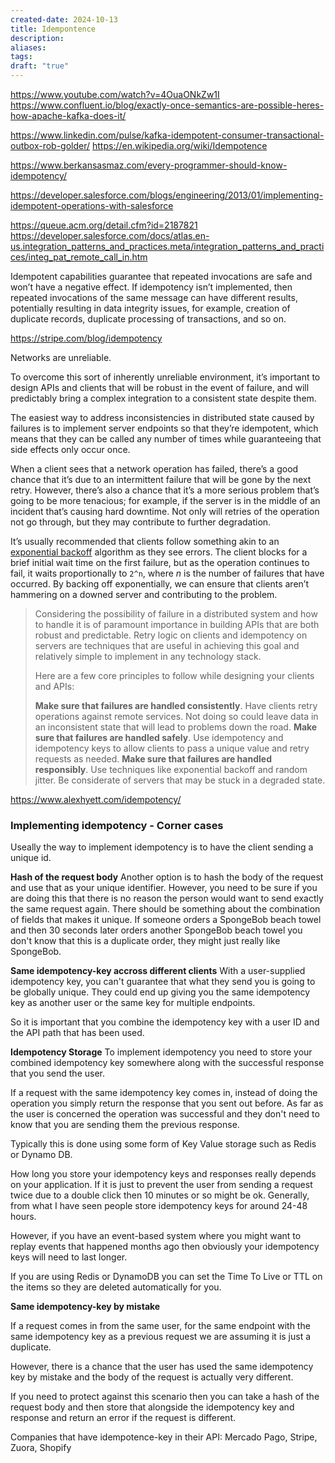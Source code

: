 ```yaml
---
created-date: 2024-10-13
title: Idempontence
description: 
aliases: 
tags: 
draft: "true"
---
```


https://www.youtube.com/watch?v=4OuaONkZw1I
https://www.confluent.io/blog/exactly-once-semantics-are-possible-heres-how-apache-kafka-does-it/

https://www.linkedin.com/pulse/kafka-idempotent-consumer-transactional-outbox-rob-golder/
https://en.wikipedia.org/wiki/Idempotence

https://www.berkansasmaz.com/every-programmer-should-know-idempotency/


https://developer.salesforce.com/blogs/engineering/2013/01/implementing-idempotent-operations-with-salesforce

https://queue.acm.org/detail.cfm?id=2187821
https://developer.salesforce.com/docs/atlas.en-us.integration_patterns_and_practices.meta/integration_patterns_and_practices/integ_pat_remote_call_in.htm




Idempotent capabilities guarantee that repeated invocations are safe and won’t have a negative effect. If idempotency isn’t implemented, then repeated invocations of the same message can have different results, potentially resulting in data integrity issues, for example, creation of duplicate records, duplicate processing of transactions, and so on.

https://stripe.com/blog/idempotency

Networks are unreliable.

To overcome this sort of inherently unreliable environment, it’s important to design APIs and clients that will be robust in the event of failure, and will predictably bring a complex integration to a consistent state despite them.

The easiest way to address inconsistencies in distributed state caused by failures is to implement server endpoints so that they’re idempotent, which means that they can be called any number of times while guaranteeing that side effects only occur once.

When a client sees that a network operation has failed, there’s a good chance that it’s due to an intermittent failure that will be gone by the next retry. However, there’s also a chance that it’s a more serious problem that’s going to be more tenacious; for example, if the server is in the middle of an incident that’s causing hard downtime. Not only will retries of the operation not go through, but they may contribute to further degradation.

It’s usually recommended that clients follow something akin to an [exponential backoff](https://en.wikipedia.org/wiki/Exponential_backoff) algorithm as they see errors. The client blocks for a brief initial wait time on the first failure, but as the operation continues to fail, it waits proportionally to `2^n`, where _n_ is the number of failures that have occurred. By backing off exponentially, we can ensure that clients aren’t hammering on a downed server and contributing to the problem.

>Considering the possibility of failure in a distributed system and how to handle it is of paramount importance in building APIs that are both robust and predictable. Retry logic on clients and idempotency on servers are techniques that are useful in achieving this goal and relatively simple to implement in any technology stack.
>
>Here are a few core principles to follow while designing your clients and APIs:
>
>**Make sure that failures are handled consistently**. Have clients retry operations against remote services. Not doing so could leave data in an inconsistent state that will lead to problems down the road.
>**Make sure that failures are handled safely**. Use idempotency and idempotency keys to allow clients to pass a unique value and retry requests as needed.
>**Make sure that failures are handled responsibly**. Use techniques like exponential backoff and random jitter. Be considerate of servers that may be stuck in a degraded state.



https://www.alexhyett.com/idempotency/

### Implementing idempotency - Corner cases

Useally the way to implement idempotency is to have the client sending a unique id. 

**Hash of the request body**
Another option is to hash the body of the request and use that as your unique identifier. However, you need to be sure if you are doing this that there is no reason the person would want to send exactly the same request again. There should be something about the combination of fields that makes it unique.
If someone orders a SpongeBob beach towel and then 30 seconds later orders another SpongeBob beach towel you don't know that this is a duplicate order, they might just really like SpongeBob.

**Same idempotency-key accross different clients**
With a user-supplied idempotency key, you can't guarantee that what they send you is going to be globally unique. They could end up giving you the same idempotency key as another user or the same key for multiple endpoints.

So it is important that you combine the idempotency key with a user ID and the API path that has been used.


**Idempotency Storage**
To implement idempotency you need to store your combined idempotency key somewhere along with the successful response that you send the user.

If a request with the same idempotency key comes in, instead of doing the operation you simply return the response that you sent out before. As far as the user is concerned the operation was successful and they don't need to know that you are sending them the previous response.

Typically this is done using some form of Key Value storage such as Redis or Dynamo DB.


How long you store your idempotency keys and responses really depends on your application. If it is just to prevent the user from sending a request twice due to a double click then 10 minutes or so might be ok. Generally, from what I have seen people store idempotency keys for around 24-48 hours.

However, if you have an event-based system where you might want to replay events that happened months ago then obviously your idempotency keys will need to last longer.

If you are using Redis or DynamoDB you can set the Time To Live or TTL on the items so they are deleted automatically for you.

**Same idempotency-key by mistake**

If a request comes in from the same user, for the same endpoint with the same idempotency key as a previous request we are assuming it is just a duplicate.

However, there is a chance that the user has used the same idempotency key by mistake and the body of the request is actually very different.

If you need to protect against this scenario then you can take a hash of the request body and then store that alongside the idempotency key and response and return an error if the request is different.




Companies that have idempotence-key in their API: Mercado Pago, Stripe, Zuora, Shopify